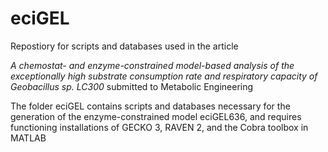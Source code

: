 # eciGEL

Repostiory for scripts and databases used in the article

_A chemostat- and enzyme-constrained model-based analysis of the exceptionally high substrate consumption rate and respiratory capacity of Geobacillus sp. LC300_
submitted to Metabolic Engineering

The folder eciGEL contains scripts and databases necessary for the generation of the enzyme-constrained model eciGEL636, and requires functioning installations of GECKO 3, RAVEN 2, and the Cobra toolbox in MATLAB
